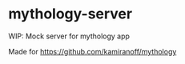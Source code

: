 # mythology-server
WIP: Mock server for mythology app

Made for <https://github.com/kamiranoff/mythology>